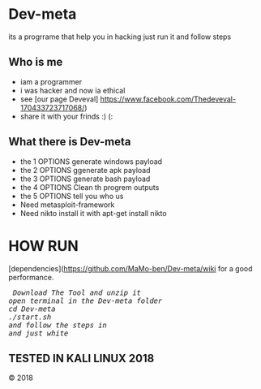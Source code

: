 # Dev-meta
its a progrrame that help you in hacking just run it and follow steps
## Who is me 
- iam a programmer 
- i was hacker and now ia ethical 
- see [our page Deveval] https://www.facebook.com/Thedeveval-170433723717068/)
- share it with your frinds :) (:
## What there is Dev-meta
- the 1 OPTIONS generate windows payload
- the 2 OPTIONS ggenerate apk payload
- the 3 OPTIONS generate bash payload
- the 4 OPTIONS Clean th progrem outputs
- the 5 OPTIONS tell you who us
- Need metasploit-framework
- Need nikto install it with apt-get install nikto  
# HOW RUN
[dependencies](https://github.com/MaMo-ben/Dev-meta/wiki for a good performance.
<pre><i><n> Download The Tool and unzip it 
open terminal in the Dev-meta folder
cd Dev-meta
./start.sh
and follow the steps in 
and just white 
</pre></i></n>
## TESTED IN KALI LINUX 2018
© 2018
